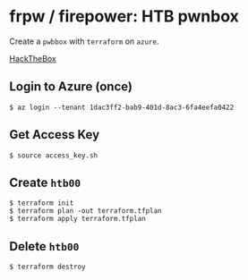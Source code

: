 # frpw / firepower: HTB pwnbox

Create a `pwbbox` with `terraform` on `azure`.

[HackTheBox](https://app.hackthebox.com/users/1110848)

## Login to Azure (once)

```shell
$ az login --tenant 1dac3ff2-bab9-401d-8ac3-6fa4eefa0422
```

## Get Access Key

```shell
$ source access_key.sh
```

## Create `htb00`

```shell
$ terraform init
$ terraform plan -out terraform.tfplan
$ terraform apply terraform.tfplan
```

## Delete `htb00`

```shell
$ terraform destroy
```
